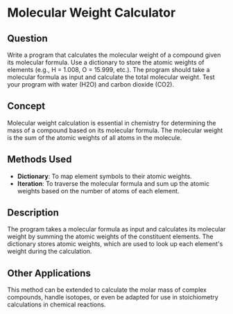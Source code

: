 # Molecular Weight Calculator

## Question
Write a program that calculates the molecular weight of a compound given its molecular formula. Use a dictionary to store the atomic weights of elements (e.g., H = 1.008, O = 15.999, etc.). The program should take a molecular formula as input and calculate the total molecular weight. Test your program with water (H2O) and carbon dioxide (CO2).

## Concept
Molecular weight calculation is essential in chemistry for determining the mass of a compound based on its molecular formula. The molecular weight is the sum of the atomic weights of all atoms in the molecule.

## Methods Used
- **Dictionary**: To map element symbols to their atomic weights.
- **Iteration**: To traverse the molecular formula and sum up the atomic weights based on the number of atoms of each element.

## Description
The program takes a molecular formula as input and calculates its molecular weight by summing the atomic weights of the constituent elements. The dictionary stores atomic weights, which are used to look up each element's weight during the calculation.

## Other Applications
This method can be extended to calculate the molar mass of complex compounds, handle isotopes, or even be adapted for use in stoichiometry calculations in chemical reactions.

